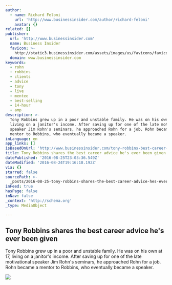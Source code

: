 ```yaml
---
author:
  - name: Richard Feloni
    url: 'http://www.businessinsider.com/author/richard-feloni'
    avatar: {}
related: []
publisher:
  url: 'http://www.businessinsider.com'
  name: Business Insider
  favicon: >-
    http://static3.businessinsider.com/assets/images/us/favicons/favicon.ico?v=BI-US-2016-03-31
  domain: www.businessinsider.com
keywords:
  - rohn
  - robbins
  - clients
  - advice
  - tony
  - live
  - mentee
  - best-selling
  - 14-hour
  - amp
description: >-
  Tony Robbins grew up in a poor and unstable family. He was on his own at 17,
  living on a janitor's income. After saving up for one of the late motivational
  speaker Jim Rohn's seminars, he approached Rohn for a job. Rohn became a
  mentor to Robbins, who eventually became a speaker.
inLanguage: en
app_links: []
isBasedOnUrl: 'http://www.businessinsider.com/tony-robbins-best-career-advice-2016-8'
title: Tony Robbins shares the best career advice he's ever been given
datePublished: '2016-08-25T23:03:36.549Z'
dateModified: '2016-08-24T19:16:18.192Z'
via: {}
starred: false
sourcePath: >-
  _posts/2016-08-25-tony-robbins-shares-the-best-career-advice-hes-ever-been-gi.md
inFeed: true
hasPage: false
inNav: false
_context: 'http://schema.org'
_type: MediaObject

---
```

<article style=""><h1>Tony Robbins shares the best career advice he's ever been given</h1><p>Tony Robbins grew up in a poor and unstable family. He was on his own at 17, living on a janitor's income. After saving up for one of the late motivational speaker Jim Rohn's seminars, he approached Rohn for a job. Rohn became a mentor to Robbins, who eventually became a speaker.</p><img src="http://static5.businessinsider.com/image/57a0bd0888e4a7b32e8bc4f4-1778/tony%20robbins.jpg" /></article>